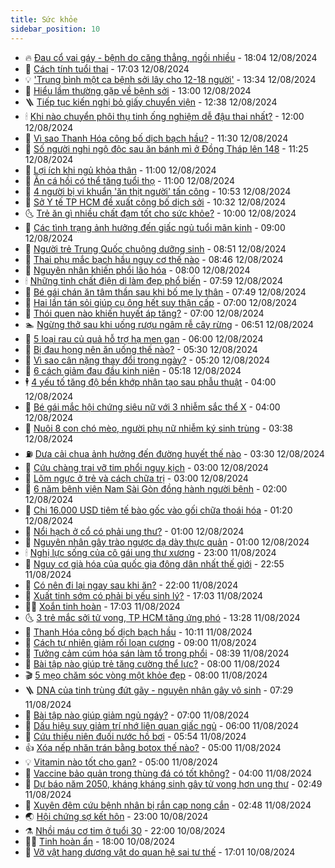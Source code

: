 ```yaml
---
title: Sức khỏe
sidebar_position: 10
---
```


<!-- vnexpress-suc-khoe:START -->
- 🔥 [Đau cổ vai gáy - bệnh do căng thẳng, ngồi nhiều](https://vnexpress.net/dau-co-vai-gay-benh-do-cang-thang-ngoi-nhieu-4780150.html) - 18:04 12/08/2024
- 🥰 [Cách tính tuổi thai](https://vnexpress.net/cach-tinh-tuoi-thai-4780133.html) - 17:03 12/08/2024
- 💡 [&#39;Trung bình một ca bệnh sởi lây cho 12-18 người&#39;](https://vnexpress.net/trung-binh-mot-ca-benh-soi-lay-cho-12-18-nguoi-4780692.html) - 13:34 12/08/2024
- 🤗 [Hiểu lầm thường gặp về bệnh sởi](https://vnexpress.net/hieu-lam-thuong-gap-ve-benh-soi-4780652.html) - 13:00 12/08/2024
- 🪜 [Tiếp tục kiến nghị bỏ giấy chuyển viện](https://vnexpress.net/tiep-tuc-kien-nghi-bo-giay-chuyen-vien-4780515.html) - 12:38 12/08/2024
- 🕯 [Khi nào chuyển phôi thụ tinh ống nghiệm dễ đậu thai nhất?](https://vnexpress.net/khi-nao-chuyen-phoi-thu-tinh-ong-nghiem-de-dau-thai-nhat-4780697.html) - 12:00 12/08/2024
- 🤭 [Vì sao Thanh Hóa công bố dịch bạch hầu?](https://vnexpress.net/vi-sao-thanh-hoa-cong-bo-dich-bach-hau-4780706.html) - 11:30 12/08/2024
- 👀 [Số người nghi ngộ độc sau ăn bánh mì ở Đồng Tháp lên 148](https://vnexpress.net/so-nguoi-nghi-ngo-doc-sau-an-banh-mi-o-dong-thap-len-148-4780694.html) - 11:25 12/08/2024
- 🌋 [Lợi ích khi ngủ khỏa thân](https://vnexpress.net/loi-ich-khi-ngu-khoa-than-4780548.html) - 11:00 12/08/2024
- 🫶 [Ăn cá hồi có thể tăng tuổi thọ](https://vnexpress.net/an-ca-hoi-co-the-tang-tuoi-tho-4780518.html) - 11:00 12/08/2024
- 🦆 [4 người bị vi khuẩn &#39;ăn thịt người&#39; tấn công](https://vnexpress.net/4-nguoi-bi-vi-khuan-an-thit-nguoi-tan-cong-4780643.html) - 10:53 12/08/2024
- 🚀 [Sở Y tế TP HCM đề xuất công bố dịch sởi](https://vnexpress.net/so-y-te-tp-hcm-de-xuat-cong-bo-dich-soi-4780664.html) - 10:32 12/08/2024
- 🌜 [Trẻ ăn gì nhiều chất đạm tốt cho sức khỏe?](https://vnexpress.net/tre-an-gi-nhieu-chat-dam-tot-cho-suc-khoe-4780586.html) - 10:00 12/08/2024
- 🧰 [Các tình trạng ảnh hưởng đến giấc ngủ tuổi mãn kinh](https://vnexpress.net/cac-tinh-trang-anh-huong-den-giac-ngu-tuoi-man-kinh-4780522.html) - 09:00 12/08/2024
- 💫 [Người trẻ Trung Quốc chuộng dưỡng sinh](https://vnexpress.net/nguoi-tre-trung-quoc-chuong-duong-sinh-4780620.html) - 08:51 12/08/2024
- 🌝 [Thai phụ mắc bạch hầu nguy cơ thế nào](https://vnexpress.net/thai-phu-mac-bach-hau-nguy-co-the-nao-4780425.html) - 08:46 12/08/2024
- 🗽 [Nguyên nhân khiến phổi lão hóa](https://vnexpress.net/nguyen-nhan-khien-phoi-lao-hoa-4780476.html) - 08:00 12/08/2024
- 🕯 [Những tinh chất điện di làm đẹp phổ biến](https://vnexpress.net/nhung-tinh-chat-dien-di-lam-dep-pho-bien-4780597.html) - 07:59 12/08/2024
- 🦅 [Bé gái chán ăn tâm thần sau khi bố mẹ ly thân](https://vnexpress.net/be-gai-chan-an-tam-than-sau-khi-bo-me-ly-than-4780575.html) - 07:49 12/08/2024
- 🦆 [Hai lần tán sỏi giúp cụ ông hết suy thận cấp](https://vnexpress.net/hai-lan-tan-soi-giup-cu-ong-het-suy-than-cap-4780534.html) - 07:00 12/08/2024
- 🎊 [Thói quen nào khiến huyết áp tăng?](https://vnexpress.net/thoi-quen-nao-khien-huyet-ap-tang-4780370.html) - 07:00 12/08/2024
- 🏊 [Ngừng thở sau khi uống rượu ngâm rễ cây rừng](https://vnexpress.net/ngung-tho-sau-khi-uong-ruou-ngam-re-cay-rung-4780531.html) - 06:51 12/08/2024
- 📝 [5 loại rau củ quả hỗ trợ hạ men gan](https://vnexpress.net/5-loai-rau-cu-qua-ho-tro-ha-men-gan-4780481.html) - 06:00 12/08/2024
- 💯 [Bị đau họng nên ăn uống thế nào?](https://vnexpress.net/bi-dau-hong-nen-an-uong-the-nao-4780496.html) - 05:30 12/08/2024
- 🌊 [Vì sao cân nặng thay đổi trong ngày?](https://vnexpress.net/vi-sao-can-nang-thay-doi-trong-ngay-4780426.html) - 05:20 12/08/2024
- 🚀 [6 cách giảm đau đầu kinh niên](https://vnexpress.net/6-cach-giam-dau-dau-kinh-nien-4780523.html) - 05:18 12/08/2024
- 🕴 [4 yếu tố tăng độ bền khớp nhân tạo sau phẫu thuật](https://vnexpress.net/4-yeu-to-tang-do-ben-khop-nhan-tao-sau-phau-thuat-4780443.html) - 04:00 12/08/2024
- 🗽 [Bé gái mắc hội chứng siêu nữ với 3 nhiễm sắc thể X](https://vnexpress.net/be-gai-mac-hoi-chung-sieu-nu-voi-3-nhiem-sac-the-x-4780388.html) - 04:00 12/08/2024
- 🎡 [Nuôi 8 con chó mèo, người phụ nữ nhiễm ký sinh trùng](https://vnexpress.net/nuoi-8-con-cho-meo-nguoi-phu-nu-nhiem-ky-sinh-trung-4780432.html) - 03:38 12/08/2024
- ⛽️ [Dưa cải chua ảnh hưởng đến đường huyết thế nào](https://vnexpress.net/dua-cai-chua-anh-huong-den-duong-huyet-the-nao-4780416.html) - 03:30 12/08/2024
- 🦆 [Cứu chàng trai vỡ tim phổi nguy kịch](https://vnexpress.net/cuu-chang-trai-vo-tim-phoi-nguy-kich-4780461.html) - 03:00 12/08/2024
- 🤩 [Lõm ngực ở trẻ và cách chữa trị](https://vnexpress.net/lom-nguc-o-tre-va-cach-chua-tri-4780399.html) - 03:00 12/08/2024
- 🦒 [6 năm bệnh viện Nam Sài Gòn đồng hành người bệnh](https://vnexpress.net/6-nam-benh-vien-nam-sai-gon-dong-hanh-nguoi-benh-4779328.html) - 02:00 12/08/2024
- 💫 [Chi 16.000 USD tiêm tế bào gốc vào gối chữa thoái hóa](https://vnexpress.net/chi-16-000-usd-tiem-te-bao-goc-vao-goi-chua-thoai-hoa-4780319.html) - 01:20 12/08/2024
- 🐘 [Nổi hạch ở cổ có phải ung thư?](https://vnexpress.net/noi-hach-o-co-co-phai-ung-thu-4780340.html) - 01:00 12/08/2024
- 🚀 [Nguyên nhân gây trào ngược dạ dày thực quản](https://vnexpress.net/nguyen-nhan-gay-trao-nguoc-da-day-thuc-quan-4780335.html) - 01:00 12/08/2024
- 🕯 [Nghị lực sống của cô gái ung thư xương](https://vnexpress.net/nghi-luc-song-cua-co-gai-ung-thu-xuong-4780210.html) - 23:00 11/08/2024
- 🦏 [Nguy cơ già hóa của quốc gia đông dân nhất thế giới](https://vnexpress.net/nguy-co-gia-hoa-cua-quoc-gia-dong-dan-nhat-the-gioi-4779691.html) - 22:55 11/08/2024
- 🦄 [Có nên đi lại ngay sau khi ăn?](https://vnexpress.net/co-nen-di-lai-ngay-sau-khi-an-4780254.html) - 22:00 11/08/2024
- 🦒 [Xuất tinh sớm có phải bị yếu sinh lý?](https://vnexpress.net/xuat-tinh-som-co-phai-bi-yeu-sinh-ly-4780139.html) - 17:03 11/08/2024
- 👨‍🏫 [Xoắn tinh hoàn](https://vnexpress.net/xoan-tinh-hoan-4775166.html) - 17:03 11/08/2024
- 🌜 [3 trẻ mắc sởi tử vong, TP HCM tăng ứng phó](https://vnexpress.net/3-tre-mac-soi-tu-vong-tp-hcm-tang-ung-pho-4780298.html) - 13:28 11/08/2024
- 🚀 [Thanh Hóa công bố dịch bạch hầu](https://vnexpress.net/thanh-hoa-cong-bo-dich-bach-hau-4780274.html) - 10:11 11/08/2024
- 💃 [Cách tự nhiên giảm rối loạn cương](https://vnexpress.net/cach-tu-nhien-giam-roi-loan-cuong-4780157.html) - 09:00 11/08/2024
- 💯 [Tưởng cảm cúm hóa sán làm tổ trong phổi](https://vnexpress.net/tuong-cam-cum-hoa-san-lam-to-trong-phoi-4780250.html) - 08:39 11/08/2024
- 🤔 [Bài tập nào giúp trẻ tăng cường thể lực?](https://vnexpress.net/bai-tap-nao-giup-tre-tang-cuong-the-luc-4780110.html) - 08:00 11/08/2024
- 🎬 [5 mẹo chăm sóc vòng một khỏe đẹp](https://vnexpress.net/5-meo-cham-soc-vong-mot-khoe-dep-4780087.html) - 08:00 11/08/2024
- 🪜 [DNA của tinh trùng đứt gãy - nguyên nhân gây vô sinh](https://vnexpress.net/dna-cua-tinh-trung-dut-gay-nguyen-nhan-gay-vo-sinh-4780147.html) - 07:29 11/08/2024
- 🦣 [Bài tập nào giúp giảm ngủ ngáy?](https://vnexpress.net/bai-tap-nao-giup-giam-ngu-ngay-4780112.html) - 07:00 11/08/2024
- 🧐 [Dấu hiệu suy giảm trí nhớ liên quan giấc ngủ](https://vnexpress.net/dau-hieu-suy-giam-tri-nho-lien-quan-giac-ngu-4780117.html) - 06:00 11/08/2024
- 🤡 [Cứu thiếu niên đuối nước hồ bơi](https://vnexpress.net/cuu-thieu-nien-duoi-nuoc-ho-boi-4780167.html) - 05:54 11/08/2024
- 👍 [Xóa nếp nhăn trán bằng botox thế nào?](https://vnexpress.net/xoa-nep-nhan-tran-bang-botox-the-nao-4780152.html) - 05:00 11/08/2024
- 💡 [Vitamin nào tốt cho gan?](https://vnexpress.net/vitamin-nao-tot-cho-gan-4780108.html) - 05:00 11/08/2024
- 💯 [Vaccine bảo quản trong thùng đá có tốt không?](https://vnexpress.net/vaccine-bao-quan-trong-thung-da-co-tot-khong-4780148.html) - 04:00 11/08/2024
- 🧠 [Dự báo năm 2050, kháng kháng sinh gây tử vong hơn ung thư](https://vnexpress.net/du-bao-nam-2050-khang-khang-sinh-gay-tu-vong-hon-ung-thu-4780136.html) - 02:49 11/08/2024
- 🎡 [Xuyên đêm cứu bệnh nhân bị rắn cạp nong cắn](https://vnexpress.net/xuyen-dem-cuu-benh-nhan-bi-ran-cap-nong-can-4780115.html) - 02:48 11/08/2024
- 🌏 [Hội chứng sợ kết hôn](https://vnexpress.net/hoi-chung-so-ket-hon-4778670.html) - 23:00 10/08/2024
- ⚗️ [Nhồi máu cơ tim ở tuổi 30](https://vnexpress.net/nhoi-mau-co-tim-o-tuoi-30-4780071.html) - 22:00 10/08/2024
- 👨‍🏫 [Tinh hoàn ẩn](https://vnexpress.net/tinh-hoan-an-4775269.html) - 18:00 10/08/2024
- 🤖 [Vỡ vật hang dương vật do quan hệ sai tư thế](https://vnexpress.net/vo-vat-hang-duong-vat-do-quan-he-sai-tu-the-4775811.html) - 17:01 10/08/2024<!-- vnexpress-suc-khoe:END -->

